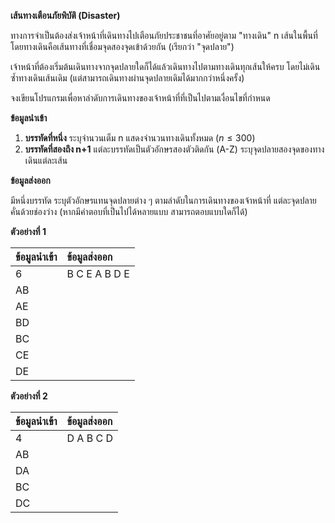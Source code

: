 **เส้นทางเตือนภัยพิบัติ (Disaster)**

ทางการจำเป็นต้องส่งเจ้าหน้าที่เดินทางไปเตือนภัยประชาชนที่อาศัยอยู่ตาม "ทางเดิน" n เส้นในพื้นที่ โดยทางเดินคือเส้นทางที่เชื่อมจุดสองจุดเข้าด้วยกัน (เรียกว่า "จุดปลาย")

เจ้าหน้าที่ต้องเริ่มต้นเดินทางจากจุดปลายใดก็ได้แล้วเดินทางไปตามทางเดินทุกเส้นให้ครบ โดยไม่เดินซ้ำทางเดินเส้นเดิม (แต่สามารถเดินทางผ่านจุดปลายเดิมได้มากกว่าหนึ่งครั้ง)

จงเขียนโปรแกรมเพื่อหาลำดับการเดินทางของเจ้าหน้าที่ที่เป็นไปตามเงื่อนไขที่กำหนด

**ข้อมูลนำเข้า**

1.  **บรรทัดที่หนึ่ง** ระบุจำนวนเต็ม n แสดงจำนวนทางเดินทั้งหมด ($n \le 300$)
2.  **บรรทัดที่สองถึง n+1** แต่ละบรรทัดเป็นตัวอักษรสองตัวติดกัน (A-Z) ระบุจุดปลายสองจุดของทางเดินแต่ละเส้น

**ข้อมูลส่งออก**

มีหนึ่งบรรทัด ระบุตัวอักษรแทนจุดปลายต่าง ๆ ตามลำดับในการเดินทางของเจ้าหน้าที่ แต่ละจุดปลายคั่นด้วยช่องว่าง (หากมีคำตอบที่เป็นไปได้หลายแบบ สามารถตอบแบบใดก็ได้)

**ตัวอย่างที่ 1**

| ข้อมูลนำเข้า | ข้อมูลส่งออก |
| :--- | :--- |
| 6 | B C E A B D E |
| AB | |
| AE | |
| BD | |
| BC | |
| CE | |
| DE | |

**ตัวอย่างที่ 2**

| ข้อมูลนำเข้า | ข้อมูลส่งออก |
| :--- | :--- |
| 4 | D A B C D |
| AB | |
| DA | |
| BC | |
| DC | |